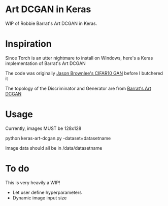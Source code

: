 # Art DCGAN in Keras
WIP of Robbie Barrat's Art DCGAN in Keras.

# Inspiration
Since Torch is an utter nightmare to install on Windows, here's a Keras implementation of Barrat's Art DCGAN

The code was originally [Jason Brownlee's CIFAR10 GAN](https://www.google.com) before I butchered it

The topology of the Discriminator and Generator are from [Barrat's Art DCGAN](https://www.google.com)

# Usage
Currently, images MUST be 128x128

python keras-art-dcgan.py -dataset=datasetname

Image data should all be in /data/datasetname


# To do
This is very heavily a WIP!

- Let user define hyperparameters
- Dynamic image input size
